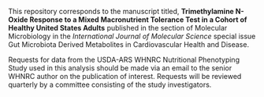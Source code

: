 This repository corresponds to the manuscript titled, **Trimethylamine N-Oxide Response to a Mixed Macronutrient Tolerance Test in a Cohort of Healthy United States Adults** published in the section of Molecular Microbiology in the *International Journal of Molecular Science* special issue Gut Microbiota Derived Metabolites in Cardiovascular Health and Disease. 

Requests for data from the USDA-ARS WHNRC Nutritional Phenotyping Study used in this analysis should be made via an email to the senior WHNRC author on the publication of interest. Requests will be reviewed quarterly by a committee consisting of the study investigators.